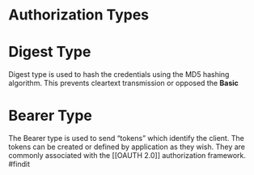 # Authorization Types

# Digest Type

Digest type is used to hash the credentials using the MD5 hashing algorithm. This prevents cleartext transmission or opposed the **Basic**

# Bearer Type

The Bearer type is used to send “tokens” which identify the client. The tokens can be created or defined by application as they wish. They are commonly associated with the [[OAUTH 2.0]] authorization framework. #findit